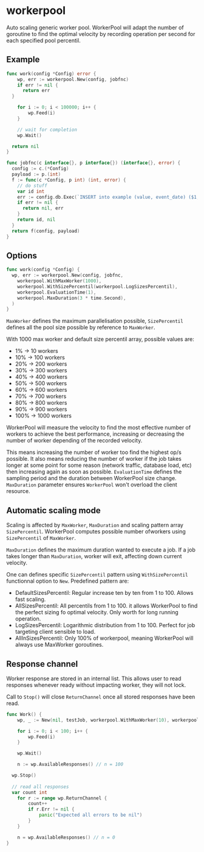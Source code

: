 # workerpool

Auto scaling generic worker pool. WorkerPool will adapt the number of goroutine to find the optimal velocity by recording operation per second for each specified pool percentil.

## Example

```go
func work(config *Config) error {
	wp, err := workerpool.New(config, jobfnc)
	if err != nil {
	  return err
  }

	for i := 0; i < 100000; i++ {
		wp.Feed(i)
	}

	// wait for completion
	wp.Wait()

  return nil
}

func jobfnc(c interface{}, p interface{}) (interface{}, error) {
  config := c.(*Config)
  payload := p.(int)
  f := func(c *Config, p int) (int, error) {
    // do stuff
    var id int
    err := config.db.Exec(`INSERT into example (value, event_date) ($1, NOW()) RETURNING id`, p).Scan(&id)
    if err != nil {
      return nil, err
    }
    return id, nil
  }
  return f(config, payload)
}
```

## Options

```go
func work(config *Config) {
  wp, err := workerpool.New(config, jobfnc,
    workerpool.WithMaxWorker(1000),
    workerpool.WithSizePercentil(workerpool.LogSizesPercentil),
    workerpool.EvaluationTime(1),
    workerpool.MaxDuration(3 * time.Second),
  )
}
```

`MaxWorker` defines the maximum parallelisation possible, `SizePercentil` defines all the pool size possible by reference to `MaxWorker`.

With 1000 max worker and default size percentil array, possible values are:
  * 1% -> 10 workers
  * 10% -> 100 workers
  * 20% -> 200 workers
  * 30% -> 300 workers
  * 40% -> 400 workers
  * 50% -> 500 workers
  * 60% -> 600 workers
  * 70% -> 700 workers
  * 80% -> 800 workers
  * 90% -> 900 workers
  * 100% -> 1000 workers

WorkerPool will measure the velocity to find the most effective number of workers to achieve the best performance, increasing or decreasing the number of worker depending of the recorded velocity.

This means increasing the number of worker too find the highest op/s possible. It also means reducing the number of worker if the job takes longer at some point for some reason (network traffic, database load, etc) then increasing again as soon as possible. `EvaluationTime` defines the sampling period and the duration between WorkerPool size change. `MaxDuration` parameter ensures `WorkerPool` won't overload the client resource.

## Automatic scaling mode

Scaling is affected by `MaxWorker`, `MaxDuration` and scaling pattern array `SizePercentil`. WorkerPool computes possible number ofworkers using `SizePercentil` of `MaxWorker`.

`MaxDuration` defines the maximum duration wanted to execute a job. If a job takes longer than `MaxDuration`, worker will exit, affecting down current velocity.

One can defines specific `SizePercentil` pattern using `WithSizePercentil` functionnal option to `New`.
Predefined pattern are:
  * DefaultSizesPercentil: Regular increase ten by ten from 1 to 100. Allows fast scaling.
  * AllSizesPercentil: All percentils from 1 to 100. it allows WorkerPool to find the perfect sizing fo optimal velocity. Only worth for long running operation.
  * LogSizesPercentil: Logarithmic distribution from 1 to 100. Perfect for job targeting client sensible to load.
  * AllInSizesPercentil: Only 100% of workerpool, meaning WorkerPool will always use MaxWorker goroutines.

## Response channel

Worker response are stored in an internal list. This allows user to read responses whenever ready without impacting worker, they will not lock.

Call to `Stop()` will close `ReturnChannel` once all stored responses have been read.

```go
func Work() {
	wp, _ := New(nil, testJob, workerpool.WithMaxWorker(10), workerpool.WithEvaluationTime(1))

	for i := 0; i < 100; i++ {
		wp.Feed(i)
	}

	wp.Wait()

	n := wp.AvailableResponses() // n = 100

  wp.Stop()
	
  // read all responses
  var count int
	for r := range wp.ReturnChannel {
		count++
		if r.Err != nil {
			panic("Expected all errors to be nil")
		}
	}

	n = wp.AvailableResponses() // n = 0
}
```


